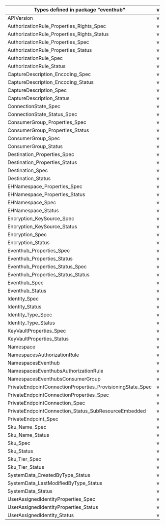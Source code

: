 | Types defined in package "eventhub"                        | v1alpha1api20211101 |
|------------------------------------------------------------|---------------------|
| APIVersion                                                 | v1alpha1api20211101 |
| AuthorizationRule_Properties_Rights_Spec                   | v1alpha1api20211101 |
| AuthorizationRule_Properties_Rights_Status                 | v1alpha1api20211101 |
| AuthorizationRule_Properties_Spec                          | v1alpha1api20211101 |
| AuthorizationRule_Properties_Status                        | v1alpha1api20211101 |
| AuthorizationRule_Spec                                     | v1alpha1api20211101 |
| AuthorizationRule_Status                                   | v1alpha1api20211101 |
| CaptureDescription_Encoding_Spec                           | v1alpha1api20211101 |
| CaptureDescription_Encoding_Status                         | v1alpha1api20211101 |
| CaptureDescription_Spec                                    | v1alpha1api20211101 |
| CaptureDescription_Status                                  | v1alpha1api20211101 |
| ConnectionState_Spec                                       | v1alpha1api20211101 |
| ConnectionState_Status_Spec                                | v1alpha1api20211101 |
| ConsumerGroup_Properties_Spec                              | v1alpha1api20211101 |
| ConsumerGroup_Properties_Status                            | v1alpha1api20211101 |
| ConsumerGroup_Spec                                         | v1alpha1api20211101 |
| ConsumerGroup_Status                                       | v1alpha1api20211101 |
| Destination_Properties_Spec                                | v1alpha1api20211101 |
| Destination_Properties_Status                              | v1alpha1api20211101 |
| Destination_Spec                                           | v1alpha1api20211101 |
| Destination_Status                                         | v1alpha1api20211101 |
| EHNamespace_Properties_Spec                                | v1alpha1api20211101 |
| EHNamespace_Properties_Status                              | v1alpha1api20211101 |
| EHNamespace_Spec                                           | v1alpha1api20211101 |
| EHNamespace_Status                                         | v1alpha1api20211101 |
| Encryption_KeySource_Spec                                  | v1alpha1api20211101 |
| Encryption_KeySource_Status                                | v1alpha1api20211101 |
| Encryption_Spec                                            | v1alpha1api20211101 |
| Encryption_Status                                          | v1alpha1api20211101 |
| Eventhub_Properties_Spec                                   | v1alpha1api20211101 |
| Eventhub_Properties_Status                                 | v1alpha1api20211101 |
| Eventhub_Properties_Status_Spec                            | v1alpha1api20211101 |
| Eventhub_Properties_Status_Status                          | v1alpha1api20211101 |
| Eventhub_Spec                                              | v1alpha1api20211101 |
| Eventhub_Status                                            | v1alpha1api20211101 |
| Identity_Spec                                              | v1alpha1api20211101 |
| Identity_Status                                            | v1alpha1api20211101 |
| Identity_Type_Spec                                         | v1alpha1api20211101 |
| Identity_Type_Status                                       | v1alpha1api20211101 |
| KeyVaultProperties_Spec                                    | v1alpha1api20211101 |
| KeyVaultProperties_Status                                  | v1alpha1api20211101 |
| Namespace                                                  | v1alpha1api20211101 |
| NamespacesAuthorizationRule                                | v1alpha1api20211101 |
| NamespacesEventhub                                         | v1alpha1api20211101 |
| NamespacesEventhubsAuthorizationRule                       | v1alpha1api20211101 |
| NamespacesEventhubsConsumerGroup                           | v1alpha1api20211101 |
| PrivateEndpointConnectionProperties_ProvisioningState_Spec | v1alpha1api20211101 |
| PrivateEndpointConnectionProperties_Spec                   | v1alpha1api20211101 |
| PrivateEndpointConnection_Spec                             | v1alpha1api20211101 |
| PrivateEndpointConnection_Status_SubResourceEmbedded       | v1alpha1api20211101 |
| PrivateEndpoint_Spec                                       | v1alpha1api20211101 |
| Sku_Name_Spec                                              | v1alpha1api20211101 |
| Sku_Name_Status                                            | v1alpha1api20211101 |
| Sku_Spec                                                   | v1alpha1api20211101 |
| Sku_Status                                                 | v1alpha1api20211101 |
| Sku_Tier_Spec                                              | v1alpha1api20211101 |
| Sku_Tier_Status                                            | v1alpha1api20211101 |
| SystemData_CreatedByType_Status                            | v1alpha1api20211101 |
| SystemData_LastModifiedByType_Status                       | v1alpha1api20211101 |
| SystemData_Status                                          | v1alpha1api20211101 |
| UserAssignedIdentityProperties_Spec                        | v1alpha1api20211101 |
| UserAssignedIdentityProperties_Status                      | v1alpha1api20211101 |
| UserAssignedIdentity_Status                                | v1alpha1api20211101 |
